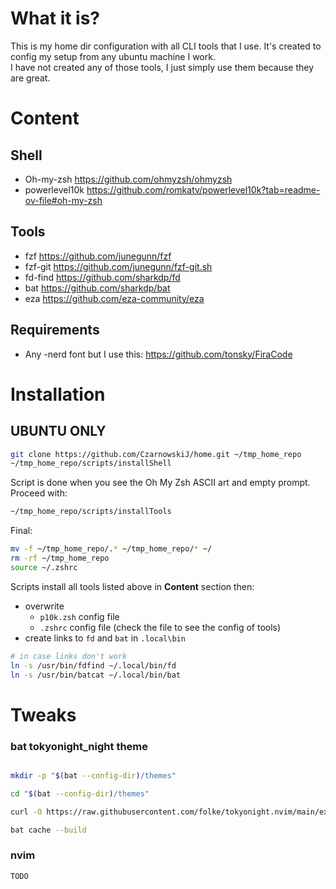 # What it is? 

This is my home dir configuration with all CLI tools that I use. It's created to config my setup from any ubuntu machine I work.  
I have not created any of those tools, I just simply use them because they are great.  

# Content 

## Shell

* Oh-my-zsh 	https://github.com/ohmyzsh/ohmyzsh
* powerlevel10k	https://github.com/romkatv/powerlevel10k?tab=readme-ov-file#oh-my-zsh  

## Tools
* fzf		https://github.com/junegunn/fzf
* fzf-git	https://github.com/junegunn/fzf-git.sh
* fd-find	https://github.com/sharkdp/fd
* bat		https://github.com/sharkdp/bat
* eza		https://github.com/eza-community/eza

## Requirements

* Any -nerd font but I use this: https://github.com/tonsky/FiraCode

# Installation 

## UBUNTU ONLY

```sh
git clone https://github.com/CzarnowskiJ/home.git ~/tmp_home_repo
~/tmp_home_repo/scripts/installShell
```
Script is done when you see the Oh My Zsh ASCII art and empty prompt. 
Proceed with:

```sh
~/tmp_home_repo/scripts/installTools
```
Final:

```sh
mv -f ~/tmp_home_repo/.* ~/tmp_home_repo/* ~/
rm -rf ~/tmp_home_repo
source ~/.zshrc
```

Scripts install all tools listed above in **Content** section then:
* overwrite 
	* `p10k.zsh` config file
	* `.zshrc` config file (check the file to see the config of tools) 
* create links to `fd` and `bat` in `.local\bin`

```sh
# in case links don't work
ln -s /usr/bin/fdfind ~/.local/bin/fd
ln -s /usr/bin/batcat ~/.local/bin/bat
```

# Tweaks

### bat tokyonight_night theme

```sh

mkdir -p "$(bat --config-dir)/themes"

cd "$(bat --config-dir)/themes"

curl -O https://raw.githubusercontent.com/folke/tokyonight.nvim/main/extras/sublime/tokyonight_night.tmTheme

bat cache --build
```


### nvim 
```sh
TODO
```
